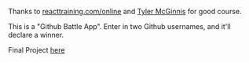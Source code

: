 Thanks to [reacttraining.com/online](https://reacttraining.com/online) and [Tyler McGinnis](https://twitter.com/tylermcginnis33) for good course.


This is a "Github Battle App". Enter in two Github usernames, and it'll declare a winner.

Final Project [here](https://github-battle-16a3d.firebaseapp.com/)
